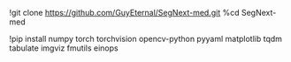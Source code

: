 !git clone https://github.com/GuyEternal/SegNext-med.git
%cd SegNext-med

!pip install numpy torch torchvision opencv-python pyyaml matplotlib tqdm tabulate imgviz fmutils einops 
